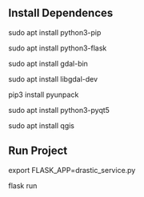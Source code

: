 ## Install Dependences
sudo apt install python3-pip

sudo apt install python3-flask

sudo apt install gdal-bin

sudo apt install libgdal-dev

pip3 install pyunpack

sudo apt install python3-pyqt5

sudo apt install qgis

## Run Project
export FLASK_APP=drastic_service.py 

flask run

